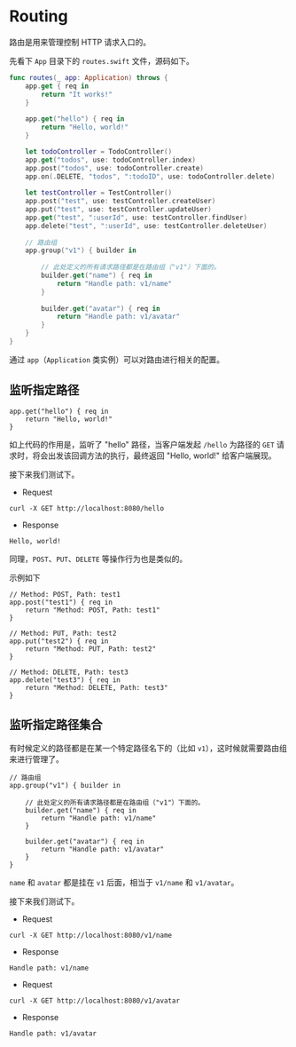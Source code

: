 # Routing

路由是用来管理控制 HTTP 请求入口的。

先看下 `App` 目录下的 `routes.swift` 文件，源码如下。

```swift
func routes(_ app: Application) throws {
    app.get { req in
        return "It works!"
    }
    
    app.get("hello") { req in
        return "Hello, world!"
    }

    let todoController = TodoController()
    app.get("todos", use: todoController.index)
    app.post("todos", use: todoController.create)
    app.on(.DELETE, "todos", ":todoID", use: todoController.delete)
    
    let testController = TestController()
    app.post("test", use: testController.createUser)
    app.put("test", use: testController.updateUser)
    app.get("test", ":userId", use: testController.findUser)
    app.delete("test", ":userId", use: testController.deleteUser)
    
    // 路由组
	app.group("v1") { builder in
	    
	    // 此处定义的所有请求路径都是在路由组（"v1"）下面的。
	    builder.get("name") { req in
	        return "Handle path: v1/name"
	    }
	    
	    builder.get("avatar") { req in
	        return "Handle path: v1/avatar"
	    }
	}
}
```

通过 `app`（`Application` 类实例）可以对路由进行相关的配置。

## 监听指定路径

```
app.get("hello") { req in
    return "Hello, world!"
}
```

如上代码的作用是，监听了 "hello" 路径，当客户端发起 `/hello` 为路径的 `GET` 请求时，将会出发该回调方法的执行，最终返回 "Hello, world!" 给客户端展现。

接下来我们测试下。

* Request

```
curl -X GET http://localhost:8080/hello
```

* Response

```
Hello, world!
```

同理，`POST`、`PUT`、`DELETE` 等操作行为也是类似的。

示例如下

```
// Method: POST, Path: test1
app.post("test1") { req in
    return "Method: POST, Path: test1"
}

// Method: PUT, Path: test2
app.put("test2") { req in
    return "Method: PUT, Path: test2"
}

// Method: DELETE, Path: test3
app.delete("test3") { req in
    return "Method: DELETE, Path: test3"
}
```

## 监听指定路径集合

有时候定义的路径都是在某一个特定路径名下的（比如 `v1`），这时候就需要路由组来进行管理了。

```
// 路由组
app.group("v1") { builder in
    
    // 此处定义的所有请求路径都是在路由组（"v1"）下面的。
    builder.get("name") { req in
        return "Handle path: v1/name"
    }
    
    builder.get("avatar") { req in
        return "Handle path: v1/avatar"
    }
}
```

`name` 和 `avatar` 都是挂在 `v1` 后面，相当于 `v1/name` 和 `v1/avatar`。

接下来我们测试下。

* Request

```
curl -X GET http://localhost:8080/v1/name
```

* Response

```
Handle path: v1/name
```

* Request

```
curl -X GET http://localhost:8080/v1/avatar
```

* Response

```
Handle path: v1/avatar
```